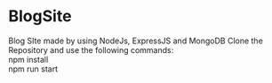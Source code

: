 # BlogSite
Blog SIte made by using NodeJs, ExpressJS and MongoDB
Clone the Repository and use the following commands:<br/>
npm install <br/>
npm run start 

